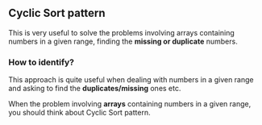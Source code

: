 ## Cyclic Sort pattern 
This is very useful to solve the problems involving arrays containing numbers in a given range, finding the **missing or duplicate** numbers.
### How to identify?
This approach is quite useful when dealing with numbers in a given range and asking to find the **duplicates/missing** ones etc.

When the problem involving **arrays** containing numbers in a given range, you should think about Cyclic Sort pattern.